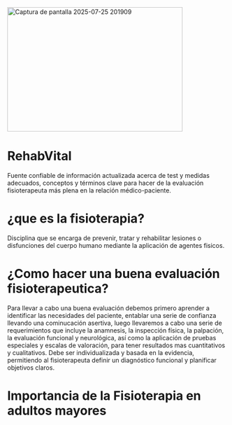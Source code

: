 <img width="401" height="284" alt="Captura de pantalla 2025-07-25 201909" src="https://github.com/user-attachments/assets/b8a24e6c-7a75-4a7a-8a6d-3d26f981ebae" />

# RehabVital
Fuente confiable de información actualizada acerca de test y medidas adecuados, conceptos y términos clave para hacer de la evaluación fisioterapeuta más plena en la relación médico-paciente.
# ¿que es la fisioterapia?
Disciplina que se encarga de prevenir, tratar y rehabilitar lesiones o disfunciones del cuerpo humano mediante la aplicación de agentes fisicos.
# ¿Como hacer una buena evaluación fisioterapeutica?
Para llevar a cabo una buena evaluación debemos primero aprender a identificar las necesidades del paciente, entablar una serie de confianza llevando una cominucación asertiva, luego llevaremos a cabo una serie de requerimientos que incluye la anamnesis, la inspección física, la palpación, la evaluación funcional y neurológica, así como la aplicación de pruebas especiales y escalas de valoración, para tener resultados mas cuantitativos y cualitativos. Debe ser individualizada y basada en la evidencia, permitiendo al fisioterapeuta definir un diagnóstico funcional y planificar objetivos claros.
# Importancia de la Fisioterapia en adultos mayores
